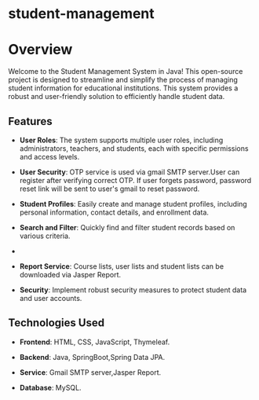# student-management
# Overview
Welcome to the Student Management System in Java! This open-source project is designed to streamline and simplify the process of managing student information for educational institutions. This system provides a robust and user-friendly solution to efficiently handle student data.
## Features

- **User Roles**: The system supports multiple user roles, including administrators, teachers, and students, each with specific permissions and access levels.

- **User Security**: OTP service is used via gmail SMTP server.User can register after verifying correct OTP. If user forgets password, password reset link will be sent to user's gmail to reset password.

- **Student Profiles**: Easily create and manage student profiles, including personal information, contact details, and enrollment data.

- **Search and Filter**: Quickly find and filter student records based on various criteria.
- 
- **Report Service**: Course lists, user lists and student lists can be downloaded via Jasper Report.

- **Security**: Implement robust security measures to protect student data and user accounts.

## Technologies Used

- **Frontend**: HTML, CSS, JavaScript, Thymeleaf.

- **Backend**: Java, SpringBoot,Spring Data JPA.
  
- **Service**: Gmail SMTP server,Jasper Report.

- **Database**: MySQL.

